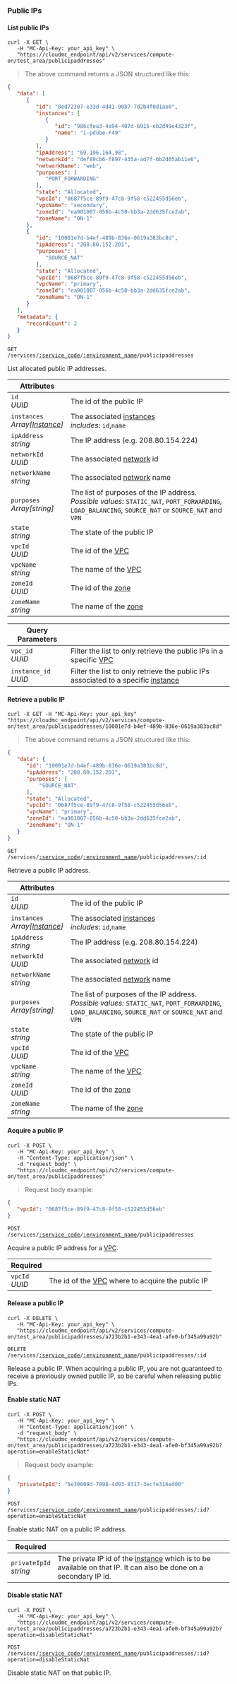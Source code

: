 ### Public IPs

#### List public IPs

```shell
curl -X GET \
   -H "MC-Api-Key: your_api_key" \
   "https://cloudmc_endpoint/api/v2/services/compute-on/test_area/publicipaddresses"
```
> The above command returns a JSON structured like this:

```json
{
   "data": [
      {
         "id": "0ed72307-e33d-4d41-90b7-7d2b4f0d1ae0",
         "instances": [
            {
               "id": "986cfea3-4a94-407d-b915-eb2d49e4323f",
               "name": "i-pdube-F49"
            }
         ],
         "ipAddress": "69.196.164.98",
         "networkId": "def89cb6-f897-435a-ad7f-6b2d05ab11e6",
         "networkName": "web",
         "purposes": [
            "PORT_FORWARDING"
         ],
         "state": "Allocated",
         "vpcId": "0687f5ce-89f9-47c8-9f58-c522455d56eb",
         "vpcName": "secondary",
         "zoneId": "ea901007-056b-4c50-bb3a-2dd635fce2ab",
         "zoneName": "ON-1"
      },
      {
         "id": "10001e7d-b4ef-489b-836e-0619a383bc8d",
         "ipAddress": "208.80.152.201",
         "purposes": [
            "SOURCE_NAT"
         ],
         "state": "Allocated",
         "vpcId": "0687f5ce-89f9-47c8-9f58-c522455d56eb",
         "vpcName": "primary",
         "zoneId": "ea901007-056b-4c50-bb3a-2dd635fce2ab",
         "zoneName": "ON-1"
      }
   ],
   "metadata": {
      "recordCount": 2
   }
}
```

<code>GET /services/<a href="#administration-service-connections">:service_code</a>/<a href="#administration-environments">:environment_name</a>/publicipaddresses</code>

List allocated public IP addresses.

Attributes | &nbsp;
---------- | -----
`id`<br/>*UUID* | The id of the public IP
`instances`<br/>*Array[[Instance](#cloudstack-instances)]* | The associated [instances](#cloudstack-instances) <br/>*includes*: `id`,`name`
`ipAddress`<br/>*string* | The IP address (e.g. 208.80.154.224)
`networkId`<br/>*UUID* | The associated [network](#cloudstack-networks) id
`networkName`<br/>*string* | The associated [network](#cloudstack-networks) name
`purposes`<br/>*Array[string]* | The list of purposes of the IP address.</br>*Possible values:* `STATIC_NAT`, `PORT_FORWARDING`, `LOAD_BALANCING`, `SOURCE_NAT` or `SOURCE_NAT` and `VPN`
`state`<br/>*string* | The state of the public IP
`vpcId`<br/>*UUID* | The id of the [VPC](#cloudstack-vpcs)
`vpcName`<br/>*string* | The name of the [VPC](#cloudstack-vpcs)
`zoneId`<br/>*UUID* | The id of the [zone](#cloudstack-zones)
`zoneName`<br/>*string* | The name of the [zone](#cloudstack-zones)

Query Parameters | &nbsp;
---------- | -----
`vpc_id`<br/>*UUID* | Filter the list to only retrieve the public IPs in a specific [VPC](#cloudstack-vpcs)
`instance_id`<br/>*UUID* | Filter the list to only retrieve the public IPs associated to a specific [instance](#cloudstack-instances)

#### Retrieve a public IP

```shell
curl -X GET -H "MC-Api-Key: your_api_key"
"https://cloudmc_endpoint/api/v2/services/compute-on/test_area/publicipaddresses/10001e7d-b4ef-489b-836e-0619a383bc8d"
```
> The above command returns a JSON structured like this:

```json
{
   "data": {
      "id": "10001e7d-b4ef-489b-836e-0619a383bc8d",
      "ipAddress": "208.80.152.201",
      "purposes": [
          "SOURCE_NAT"
      ],
      "state": "Allocated",
      "vpcId": "0687f5ce-89f9-47c8-9f58-c522455d56eb",
      "vpcName": "primary",
      "zoneId": "ea901007-056b-4c50-bb3a-2dd635fce2ab",
      "zoneName": "ON-1"
   }
}
```

<code>GET /services/<a href="#administration-service-connections">:service_code</a>/<a href="#administration-environments">:environment_name</a>/publicipaddresses/:id</code>

Retrieve a public IP address.

Attributes | &nbsp;
---------- | -----
`id`<br/>*UUID* | The id of the public IP
`instances`<br/>*Array[[Instance](#cloudstack-instances)]* | The associated [instances](#cloudstack-instances) <br/>*includes*: `id`,`name`
`ipAddress`<br/>*string* | The IP address (e.g. 208.80.154.224)
`networkId`<br/>*UUID* | The associated [network](#cloudstack-networks) id
`networkName`<br/>*string* | The associated [network](#cloudstack-networks) name
`purposes`<br/>*Array[string]* | The list of purposes of the IP address.</br>*Possible values:* `STATIC_NAT`, `PORT_FORWARDING`, `LOAD_BALANCING`, `SOURCE_NAT` or `SOURCE_NAT` and `VPN`
`state`<br/>*string* | The state of the public IP
`vpcId`<br/>*UUID* | The id of the [VPC](#cloudstack-vpcs)
`vpcName`<br/>*string* | The name of the [VPC](#cloudstack-vpcs)
`zoneId`<br/>*UUID* | The id of the [zone](#cloudstack-zones)
`zoneName`<br/>*string* | The name of the [zone](#cloudstack-zones)

#### Acquire a public IP

```shell
curl -X POST \
   -H "MC-Api-Key: your_api_key" \
   -H "Content-Type: application/json" \
   -d "request_body" \
   "https://cloudmc_endpoint/api/v2/services/compute-on/test_area/publicipaddresses"
```
> Request body example:

```json
{
   "vpcId": "0687f5ce-89f9-47c8-9f58-c522455d56eb"
}
```

<code>POST /services/<a href="#administration-service-connections">:service_code</a>/<a href="#administration-environments">:environment_name</a>/publicipaddresses</code>

Acquire a public IP address for a [VPC](#cloudstack-vpcs).

Required | &nbsp;
---------- | -----
`vpcId`<br/>*UUID* | The id of the [VPC](#cloudstack-vpcs) where to acquire the public IP


#### Release a public IP

```shell
curl -X DELETE \
   -H "MC-Api-Key: your_api_key" \
   "https://cloudmc_endpoint/api/v2/services/compute-on/test_area/publicipaddresses/a723b2b1-e343-4ea1-afe0-bf345a99a92b"
```

<code>DELETE /services/<a href="#administration-service-connections">:service_code</a>/<a href="#administration-environments">:environment_name</a>/publicipaddresses/:id</code>

Release a public IP. When acquiring a public IP, you are not guaranteed to receive a previously owned public IP, so be careful when releasing public IPs.

#### Enable static NAT

```shell
curl -X POST \
   -H "MC-Api-Key: your_api_key" \
   -H "Content-Type: application/json" \
   -d "request_body" \
   "https://cloudmc_endpoint/api/v2/services/compute-on/test_area/publicipaddresses/a723b2b1-e343-4ea1-afe0-bf345a99a92b?operation=enableStaticNat"
```
> Request body example:

```json
{
   "privateIpId": "5e30609d-7098-4d93-8317-3ecfe316ed00"
}
```

<code>POST /services/<a href="#administration-service-connections">:service_code</a>/<a href="#administration-environments">:environment_name</a>/publicipaddresses/:id?operation=enableStaticNat</code>

Enable static NAT on a public IP address.

Required | &nbsp;
---------- | -----
`privateIpId`<br/>*string* | The private IP id of the [instance](#cloudstack-instances) which is to be available on that IP. It can also be done on a secondary IP id.

#### Disable static NAT

```shell
curl -X POST \
   -H "MC-Api-Key: your_api_key" \
   "https://cloudmc_endpoint/api/v2/services/compute-on/test_area/publicipaddresses/a723b2b1-e343-4ea1-afe0-bf345a99a92b?operation=disableStaticNat"

```

<code>POST /services/<a href="#administration-service-connections">:service_code</a>/<a href="#administration-environments">:environment_name</a>/publicipaddresses/:id?operation=disableStaticNat</code>

Disable static NAT on that public IP.
